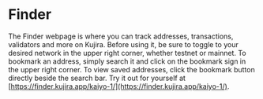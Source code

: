 # Finder

The Finder webpage is where you can track addresses, transactions, validators and more on Kujira. Before using it, be sure to toggle to your desired network in the upper right corner, whether testnet or mainnet. To bookmark an address, simply search it and click on the bookmark sign in the upper right corner. To view saved addresses, click the bookmark button directly beside the search bar. Try it out for yourself at [https://finder.kujira.app/kaiyo-1/](https://finder.kujira.app/kaiyo-1/).
